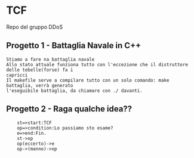 # TCF
Repo del gruppo DDoS 
## Progetto 1 - Battaglia Navale in C++
    Stiamo a fare na battaglia navale
    Allo stato attuale funziona tutto con l'eccezione che il distruttore delle tebelle(forse) fa i
    capricci
    Il makefile serve a compilare tutto con un solo comando: make battaglia, verrà generato
    l'eseguibile battaglia, da chiamare con ./ davanti.

## Progetto 2 - Raga qualche idea??


```flow
    st=>start:TCF
    op=>condition:Lo passiamo sto esame?
    e=>end:Fin.
    st->op
    op(eccerto)->e
    op->(manno)->op
```
